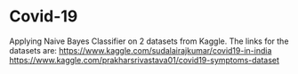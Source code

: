 # Covid-19
Applying Naive Bayes Classifier on 2 datasets from Kaggle. The links for the datasets are:
https://www.kaggle.com/sudalairajkumar/covid19-in-india
https://www.kaggle.com/prakharsrivastava01/covid19-symptoms-dataset
